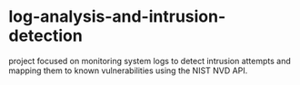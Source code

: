 # log-analysis-and-intrusion-detection
project focused on monitoring system logs to detect intrusion attempts and mapping them to known vulnerabilities using the NIST NVD API.
